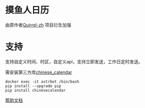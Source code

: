 # 摸鱼人日历

由原作者[Quirrel-zh](https://github.com/Quirrel-zh/astrbot_plugin_moyuren) 项目衍生加强

# 支持

支持自定义时间、时区，自定义api，支持立即发送，工作日定时发送。

需安装第三方库[chinese_calendar](https://github.com/LKI/chinese-calendar)
```
docker exec -it astrbot /bin/bash
pip install --upgrade pip
pip install chinesecalendar
```


[帮助文档](https://github.com/gsh15/astrbot_plugin_moyuren/tree/master)
